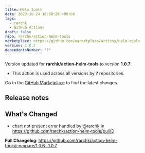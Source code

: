 ```yaml
---
title: Helm tools
date: 2023-10-24 18:58:28 +00:00
tags:
  - rarchk
  - GitHub Actions
draft: false
repo: rarchk/action-helm-tools
marketplace: https://github.com/marketplace/actions/helm-tools
version: 1.0.7
dependentsNumber: "?"
---
```



Version updated for **rarchk/action-helm-tools** to version **1.0.7**.
- This action is used across all versions by **?** repositories.

Go to the [GitHub Marketplace](https://github.com/marketplace/actions/helm-tools) to find the latest changes.

## Release notes

## What's Changed
* chart not present error handled by @rarchk in https://github.com/rarchk/action-helm-tools/pull/3


**Full Changelog**: https://github.com/rarchk/action-helm-tools/compare/1.0.6...1.0.7
